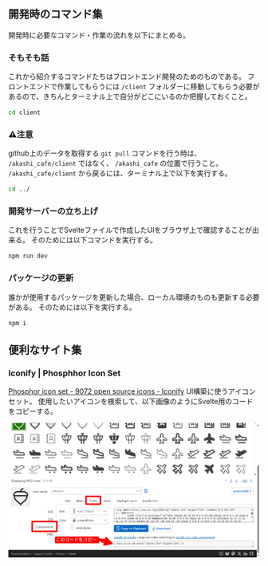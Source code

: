 ## 開発時のコマンド集
開発時に必要なコマンド・作業の流れを以下にまとめる。

### そもそも話
これから紹介するコマンドたちはフロントエンド開発のためのものである。
フロントエンドで作業してもらうには `/client` フォルダーに移動してもらう必要があるので、きちんとターミナル上で自分がどこにいるのか把握しておくこと。

```bash
cd client
```

### ⚠️注意
github上のデータを取得する `git pull` コマンドを行う時は、 `/akashi_cafe/client` ではなく、 `/akashi_cafe` の位置で行うこと。
`/akashi_cafe/client` から戻るには、ターミナル上で以下を実行する。

```bash
cd ../
```

### 開発サーバーの立ち上げ
これを行うことでSvelteファイルで作成したUIをブラウザ上で確認することが出来る。
そのためには以下コマンドを実行する。
```bash
npm run dev
```

### パッケージの更新
誰かが使用するパッケージを更新した場合、ローカル環境のものも更新する必要がある。
そのためには以下を実行する。
```bash
npm i
```

## 便利なサイト集
### Iconify | Phosphhor Icon Set
[Phosphor icon set \- 9072 open source icons \- Iconify](https://icon-sets.iconify.design/ph/)
UI構築に使うアイコンセット。
使用したいアイコンを検索して、以下画像のようにSvelte用のコードをコピーする。

![alt text](./docs/image.png)

